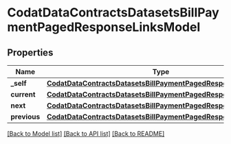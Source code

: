 # CodatDataContractsDatasetsBillPaymentPagedResponseLinksModel

## Properties
Name | Type | Description | Notes
------------ | ------------- | ------------- | -------------
**_self** | [**CodatDataContractsDatasetsBillPaymentPagedResponseHrefModel**](CodatDataContractsDatasetsBillPaymentPagedResponseHrefModel.md) |  | [optional] 
**current** | [**CodatDataContractsDatasetsBillPaymentPagedResponseHrefModel**](CodatDataContractsDatasetsBillPaymentPagedResponseHrefModel.md) |  | [optional] 
**next** | [**CodatDataContractsDatasetsBillPaymentPagedResponseHrefModel**](CodatDataContractsDatasetsBillPaymentPagedResponseHrefModel.md) |  | [optional] 
**previous** | [**CodatDataContractsDatasetsBillPaymentPagedResponseHrefModel**](CodatDataContractsDatasetsBillPaymentPagedResponseHrefModel.md) |  | [optional] 

[[Back to Model list]](../README.md#documentation-for-models) [[Back to API list]](../README.md#documentation-for-api-endpoints) [[Back to README]](../README.md)

